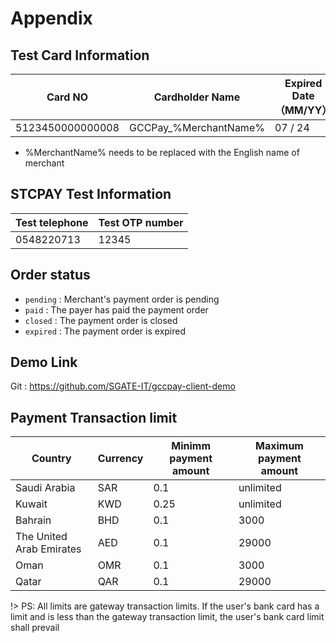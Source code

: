 # Appendix

## Test Card Information

| Card NO          | Cardholder Name       | Expired Date（MM/YY） | CVV  | 3D Secure Enrolled |
| ---------------- | --------------------- | --------------------- | ---- | ------------------ |
| 5123450000000008 | GCCPay_%MerchantName% | 07 / 24               | 100  | Y                  |

- %MerchantName% needs to be replaced with the English name of merchant

## STCPAY Test Information

| Test telephone | Test OTP number |
| -------------- | --------------- |
| 0548220713     | 12345           |

## Order status

-  `pending` : Merchant's payment order is pending
-  `paid` : The payer has paid the payment order
-  `closed` : The payment order is closed
-  `expired` : The payment order is expired

## Demo Link

Git : https://github.com/SGATE-IT/gccpay-client-demo

## Payment Transaction limit

| **Country**              | **Currency** | **Minimm payment amount** | **Maximum payment amount** |
| ------------------------ | ------------ | ------------------------- | -------------------------- |
| Saudi Arabia             | SAR          | 0.1                       | unlimited                  |
| Kuwait                   | KWD          | 0.25                      | unlimited                  |
| Bahrain                  | BHD          | 0.1                       | 3000                       |
| The United Arab Emirates | AED          | 0.1                       | 29000                      |
| Oman                     | OMR          | 0.1                       | 3000                       |
| Qatar                    | QAR          | 0.1                       | 29000                      |

!> PS: All limits are gateway transaction limits. If the user's bank card has a limit and is less than the gateway transaction limit, the user's bank card limit shall prevail